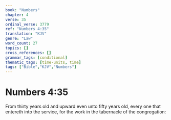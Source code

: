 ```yaml
---
book: "Numbers"
chapter: 4
verse: 35
ordinal_verse: 3779
ref: "Numbers 4:35"
translation: "KJV"
genre: "Law"
word_count: 27
topics: []
cross_references: []
grammar_tags: [conditional]
thematic_tags: [time-units, time]
tags: ["Bible","KJV","Numbers"]
---
```


# Numbers 4:35

From thirty years old and upward even unto fifty years old, every one that entereth into the service, for the work in the tabernacle of the congregation:

